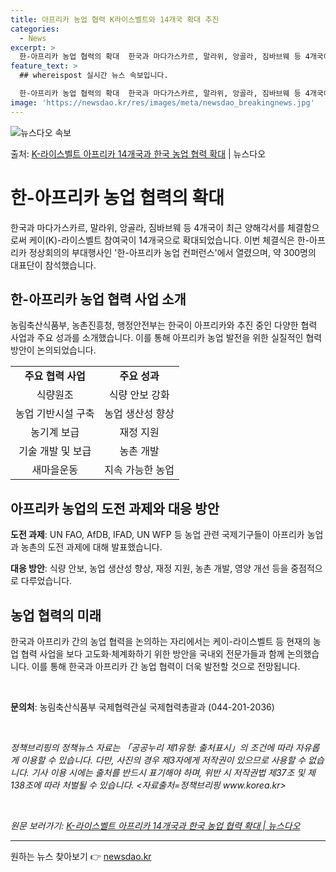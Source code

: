 ```yaml
---
title: 아프리카 농업 협력 K라이스벨트와 14개국 확대 추진
categories:
  - News
excerpt: >
  한-아프리카 농업 협력의 확대  한국과 마다가스카르, 말라위, 앙골라, 짐바브웨 등 4개국이 최근 양해각서를…
feature_text: >
  ## whereispost 실시간 뉴스 속보입니다.

  한-아프리카 농업 협력의 확대  한국과 마다가스카르, 말라위, 앙골라, 짐바브웨 등 4개국이 최근 양해각서를…
image: 'https://newsdao.kr/res/images/meta/newsdao_breakingnews.jpg'
---
```


![뉴스다오 속보](https://newsdao.kr/res/images/meta/newsdao_breakingnews.jpg)

<p>출처: <a href="https://newsdao.kr/4125" rel="dofollow">K-라이스벨트 아프리카 14개국과 한국 농업 협력 확대</a> | 뉴스다오</p>

<h1>한-아프리카 농업 협력의 확대</h1>

<p data-ke-size="size16">한국과 마다가스카르, 말라위, 앙골라, 짐바브웨 등 4개국이 최근 양해각서를 체결함으로써 케이(K)-라이스벨트 참여국이 14개국으로 확대되었습니다. 이번 체결식은 한-아프리카 정상회의의 부대행사인 '한-아프리카 농업 컨퍼런스'에서 열렸으며, 약 300명의 대표단이 참석했습니다.</p>

<h2 data-ke-size="size26">한-아프리카 농업 협력 사업 소개</h2>

<p data-ke-size="size16">농림축산식품부, 농촌진흥청, 행정안전부는 한국이 아프리카와 추진 중인 다양한 협력 사업과 주요 성과를 소개했습니다. 이를 통해 아프리카 농업 발전을 위한 실질적인 협력 방안이 논의되었습니다.</p>

<table>
  <tr>
    <td style="text-align: center; height: 17px;"><b>주요 협력 사업</b></td>
    <td style="text-align: center; height: 17px;"><b>주요 성과</b></td>
  </tr>
  <tr>
    <td style="text-align: center; height: 17px;">식량원조</td>
    <td style="text-align: center; height: 17px;">식량 안보 강화</td>
  </tr>
  <tr>
    <td style="text-align: center; height: 17px;">농업 기반시설 구축</td>
    <td style="text-align: center; height: 17px;">농업 생산성 향상</td>
  </tr>
  <tr>
    <td style="text-align: center; height: 17px;">농기계 보급</td>
    <td style="text-align: center; height: 17px;">재정 지원</td>
  </tr>
  <tr>
    <td style="text-align: center; height: 17px;">기술 개발 및 보급</td>
    <td style="text-align: center; height: 17px;">농촌 개발</td>
  </tr>
  <tr>
    <td style="text-align: center; height: 17px;">새마을운동</td>
    <td style="text-align: center; height: 17px;">지속 가능한 농업</td>
  </tr>
</table>

<h2 data-ke-size="size26">아프리카 농업의 도전 과제와 대응 방안</h2>

<p data-ke-size="size16"><b>도전 과제</b>: UN FAO, AfDB, IFAD, UN WFP 등 농업 관련 국제기구들이 아프리카 농업과 농촌의 도전 과제에 대해 발표했습니다.</p>
<p data-ke-size="size16"><b>대응 방안</b>: 식량 안보, 농업 생산성 향상, 재정 지원, 농촌 개발, 영양 개선 등을 중점적으로 다루었습니다.</p>

<h2 data-ke-size="size26">농업 협력의 미래</h2>

<p data-ke-size="size16">한국과 아프리카 간의 농업 협력을 논의하는 자리에서는 케이-라이스벨트 등 현재의 농업 협력 사업을 보다 고도화·체계화하기 위한 방안을 국내외 전문가들과 함께 논의했습니다. 이를 통해 한국과 아프리카 간 농업 협력이 더욱 발전할 것으로 전망됩니다.</p>

<p data-ke-size="size16">&nbsp;</p>

<p data-ke-size="size16"><b>문의처</b>: 농림축산식품부 국제협력관실 국제협력총괄과 (044-201-2036)</p>

<p data-ke-size="size16">&nbsp;</p>

<p data-ke-size="size16"><i>정책브리핑의 정책뉴스 자료는 「공공누리 제1유형: 출처표시」의 조건에 따라 자유롭게 이용할 수 있습니다. 다만, 사진의 경우 제3자에게 저작권이 있으므로 사용할 수 없습니다. 기사 이용 시에는 출처를 반드시 표기해야 하며, 위반 시 저작권법 제37조 및 제138조에 따라 처벌될 수 있습니다. <자료출처=정책브리핑 www.korea.kr></i></p>

<p data-ke-size="size16">&nbsp;</p>

<p data-ke-size="size16"><i>원문 보러가기: <a href="https://newsdao.kr/4125">K-라이스벨트 아프리카 14개국과 한국 농업 협력 확대 | 뉴스다오</a></i></p>

<hr> 

원하는 뉴스 찾아보기 👉 <a href="https://newsdao.kr" rel="dofollow">newsdao.kr</a>


